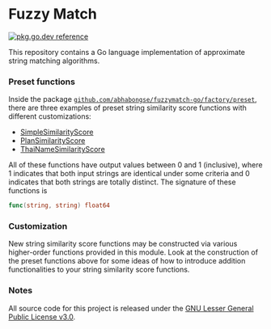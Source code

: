 # Fuzzy Match

[![pkg.go.dev reference](https://img.shields.io/badge/go.dev-reference-007d9c?logo=go&logoColor=white&style=flat-square)](https://pkg.go.dev/github.com/abhabongse/fuzzymatch-go)

This repository contains a Go language implementation of approximate string matching algorithms.

### Preset functions

Inside the package [`github.com/abhabongse/fuzzymatch-go/factory/preset`](https://godoc.org/github.com/abhabongse/fuzzymatch-go/factory/preset),
there are three examples of preset string similarity score functions with different customizations:

- [SimpleSimilarityScore](factory/preset/simple.go)
- [PlanSimilarityScore](factory/preset/plain.go)
- [ThaiNameSimilarityScore](factory/preset/thai_name.go)

All of these functions have output values between 0 and 1 (inclusive),
where 1 indicates that both input strings are identical under some criteria
and 0 indicates that both strings are totally distinct.
The signature of these functions is
```go
func(string, string) float64
```

### Customization

New string similarity score functions may be constructed via various higher-order functions provided in this module.
Look at the construction of the preset functions above for some ideas
of how to introduce addition functionalities to your string similarity score functions.

### Notes

All source code for this project is released under the [GNU Lesser General Public License v3.0](LICENSE).

